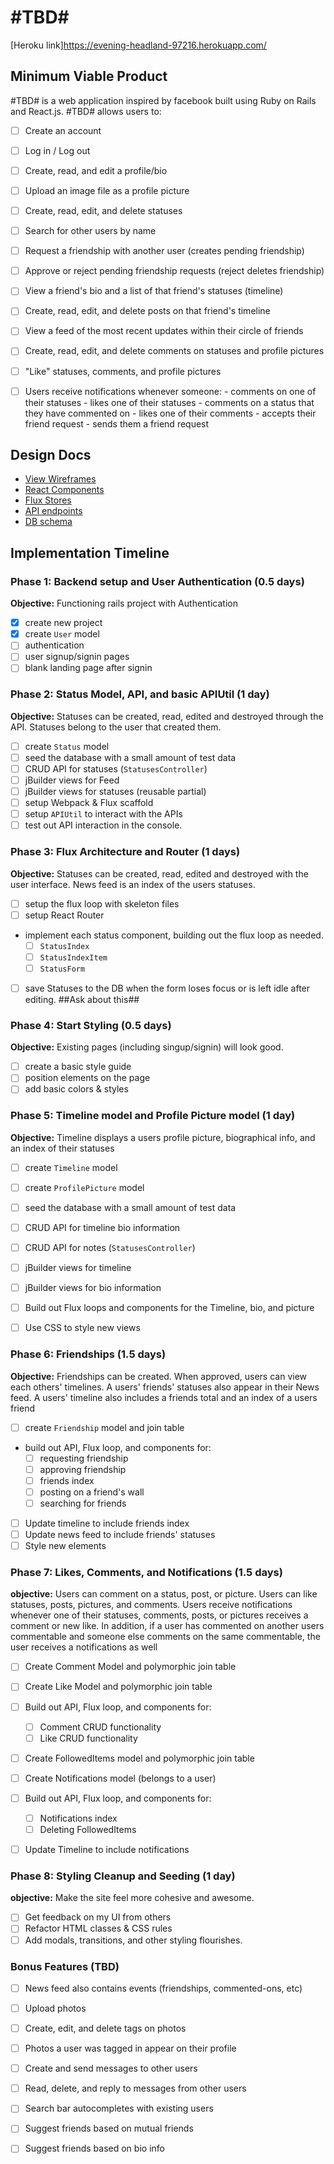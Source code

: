 # #TBD#

[Heroku link]https://evening-headland-97216.herokuapp.com/

[heroku]: http://www.herokuapp.com

## Minimum Viable Product

#TBD# is a web application inspired by facebook built using Ruby on Rails
and React.js. #TBD# allows users to:

<!-- This is a Markdown checklist. Use it to keep track of your
progress. Put an x between the brackets for a checkmark: [x] -->

- [ ] Create an account
- [ ] Log in / Log out

- [ ] Create, read, and edit a profile/bio
- [ ] Upload an image file as a profile picture

- [ ] Create, read, edit, and delete statuses

- [ ] Search for other users by name

- [ ] Request a friendship with another user (creates pending friendship)
- [ ] Approve or reject pending friendship requests (reject deletes friendship)
- [ ] View a friend's bio and a list of that friend's statuses (timeline)
- [ ] Create, read, edit, and delete posts on that friend's timeline

- [ ] View a feed of the most recent updates within their circle of friends

- [ ] Create, read, edit, and delete comments on statuses and profile pictures
- [ ] "Like" statuses, comments, and profile pictures

- [ ] Users receive notifications whenever someone:
      - comments on one of their statuses
      - likes one of their statuses
      - comments on a status that they have commented on
      - likes one of their comments
      - accepts their friend request
      - sends them a friend request

## Design Docs
* [View Wireframes][views]
* [React Components][components]
* [Flux Stores][stores]
* [API endpoints][api-endpoints]
* [DB schema][schema]

[views]: ./docs/views.md
[components]: ./docs/components.md
[stores]: ./docs/stores.md
[api-endpoints]: ./docs/api-endpoints.md
[schema]: ./docs/schema.md

## Implementation Timeline

### Phase 1: Backend setup and User Authentication (0.5 days)

**Objective:** Functioning rails project with Authentication

- [x] create new project
- [x] create `User` model
- [ ] authentication
- [ ] user signup/signin pages
- [ ] blank landing page after signin

### Phase 2: Status Model, API, and basic APIUtil (1 day)

**Objective:** Statuses can be created, read, edited and destroyed through
the API.  Statuses belong to the user that created them.

- [ ] create `Status` model
- [ ] seed the database with a small amount of test data
- [ ] CRUD API for statuses (`StatusesController`)
- [ ] jBuilder views for Feed
- [ ] jBuilder views for statuses (reusable partial)
- [ ] setup Webpack & Flux scaffold
- [ ] setup `APIUtil` to interact with the APIs
- [ ] test out API interaction in the console.

### Phase 3: Flux Architecture and Router (1 days)

**Objective:** Statuses can be created, read, edited and destroyed with the
user interface.  News feed is an index of the users statuses.

- [ ] setup the flux loop with skeleton files
- [ ] setup React Router
- implement each status component, building out the flux loop as needed.
  - [ ] `StatusIndex`
  - [ ] `StatusIndexItem`
  - [ ] `StatusForm`
- [ ] save Statuses to the DB when the form loses focus or is left idle
  after editing.  ##Ask about this##

### Phase 4: Start Styling (0.5 days)

**Objective:** Existing pages (including singup/signin) will look good.

- [ ] create a basic style guide
- [ ] position elements on the page
- [ ] add basic colors & styles

### Phase 5: Timeline model and Profile Picture model (1 day)

**Objective:** Timeline displays a users profile picture, biographical info, and
an index of their statuses

- [ ] create `Timeline` model
- [ ] create `ProfilePicture` model
- [ ] seed the database with a small amount of test data
- [ ] CRUD API for timeline bio information
- [ ] CRUD API for notes (`StatusesController`)
- [ ] jBuilder views for timeline
- [ ] jBuilder views for bio information
- [ ] Build out Flux loops and components for the Timeline, bio, and picture

- [ ] Use CSS to style new views

### Phase 6: Friendships (1.5 days)

**Objective:** Friendships can be created.  When approved, users can view each
others' timelines.  A users' friends' statuses also appear in their News feed.
A users' timeline also includes a friends total and an index of a users friend

- [ ] create `Friendship` model and join table
- build out API, Flux loop, and components for:
  - [ ] requesting friendship
  - [ ] approving friendship
  - [ ] friends index
  - [ ] posting on a friend's wall
  - [ ] searching for friends
- [ ] Update timeline to include friends index
- [ ] Update news feed to include friends' statuses
- [ ] Style new elements

### Phase 7: Likes, Comments, and Notifications (1.5 days)

**objective:** Users can comment on a status, post, or picture.  Users can like
statuses, posts, pictures, and comments.  Users receive notifications whenever one
of their statuses, comments, posts, or pictures receives a comment or new like.
In addition, if a user has commented on another users commentable and someone else
comments on the same commentable, the user receives a notifications as well

- [ ] Create Comment Model and polymorphic join table
- [ ] Create Like Model and polymorphic join table
- [ ] Build out API, Flux loop, and components for:
  - [ ] Comment CRUD functionality
  - [ ] Like CRUD functionality

- [ ] Create FollowedItems model and polymorphic join table
- [ ] Create Notifications model (belongs to a user)
- [ ] Build out API, Flux loop, and components for:
  - [ ] Notifications index
  - [ ] Deleting FollowedItems
- [ ] Update Timeline to include notifications


### Phase 8: Styling Cleanup and Seeding (1 day)

**objective:** Make the site feel more cohesive and awesome.

- [ ] Get feedback on my UI from others
- [ ] Refactor HTML classes & CSS rules
- [ ] Add modals, transitions, and other styling flourishes.

### Bonus Features (TBD)
- [ ] News feed also contains events (friendships, commented-ons, etc)

- [ ] Upload photos
- [ ] Create, edit, and delete tags on photos
- [ ] Photos a user was tagged in appear on their profile

- [ ] Create and send messages to other users
- [ ] Read, delete, and reply to messages from other users

- [ ] Search bar autocompletes with existing users

- [ ] Suggest friends based on mutual friends
- [ ] Suggest friends based on bio info

[phase-one]: ./docs/phases/phase1.md
[phase-two]: ./docs/phases/phase2.md
[phase-three]: ./docs/phases/phase3.md
[phase-four]: ./docs/phases/phase4.md
[phase-five]: ./docs/phases/phase5.md
